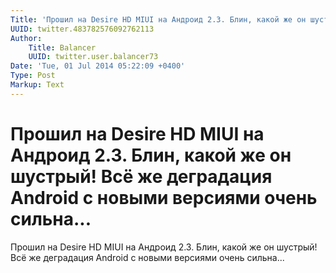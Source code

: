 ```yaml
---
Title: 'Прошил на Desire HD MIUI на Андроид 2.3. Блин, какой же он шустрый! Всё же деградация Android с новыми версиями очень сильна...'
UUID: twitter.483782576092762113
Author:
    Title: Balancer
    UUID: twitter.user.balancer73
Date: 'Tue, 01 Jul 2014 05:22:09 +0400'
Type: Post
Markup: Text
---
```


# Прошил на Desire HD MIUI на Андроид 2.3. Блин, какой же он шустрый! Всё же деградация Android с новыми версиями очень сильна...

Прошил на Desire HD MIUI на Андроид 2.3. Блин, какой же он
шустрый! Всё же деградация Android с новыми версиями очень
сильна...